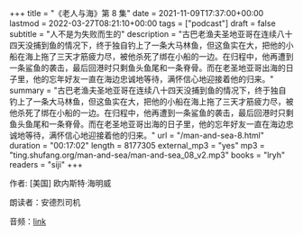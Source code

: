 +++
title = "《老人与海》第 8 集"
date = 2021-11-09T17:37:00+00:00
lastmod = 2022-03-27T08:21:10+00:00
tags = ["podcast"]
draft = false
subtitle = "人不是为失败而生的"
description = "古巴老渔夫圣地亚哥在连续八十四天没捕到鱼的情况下，终于独自钓上了一条大马林鱼，但这鱼实在大，把他的小船在海上拖了三天才筋疲力尽，被他杀死了绑在小船的一边。在归程中，他再遭到一条鲨鱼的袭击，最后回港时只剩鱼头鱼尾和一条脊骨。而在老圣地亚哥出海的日子里，他的忘年好友一直在海边忠诚地等待，满怀信心地迎接着他的归来。"
summary = "古巴老渔夫圣地亚哥在连续八十四天没捕到鱼的情况下，终于独自钓上了一条大马林鱼，但这鱼实在大，把他的小船在海上拖了三天才筋疲力尽，被他杀死了绑在小船的一边。在归程中，他再遭到一条鲨鱼的袭击，最后回港时只剩鱼头鱼尾和一条脊骨。而在老圣地亚哥出海的日子里，他的忘年好友一直在海边忠诚地等待，满怀信心地迎接着他的归来。"
url = "/man-and-sea-8.html"
duration = "00:17:02"
length = 8177305
external_mp3 = "yes"
mp3 = "ting.shufang.org/man-and-sea/man-and-sea_08_v2.mp3"
books = "lryh"
readers = "siji"
+++

作者: [美国] 欧内斯特·海明威

朗读者：安德烈司机

音频：[link](https://ting.shufang.org/man-and-sea/man-and-sea%5F08%5Fv2.mp3)